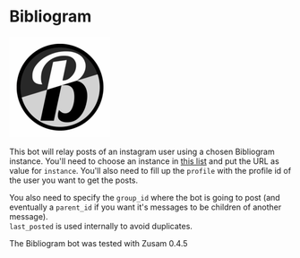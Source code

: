 Bibliogram
==========

![bibliogram logo](avatar.png)  

This bot will relay posts of an instagram user using a chosen Bibliogram instance.
You'll need to choose an instance in [this list](https://git.sr.ht/~cadence/bibliogram-docs/tree/master/docs/Instances.md) and put the URL as value for `instance`. You'll also need to fill up the `profile` with the profile id of the user you want to get the posts.

You also need to specify the `group_id` where the bot is going to post (and eventually a `parent_id` if you want it's messages to be children of another message).  
`last_posted` is used internally to avoid duplicates.

The Bibliogram bot was tested with Zusam 0.4.5
